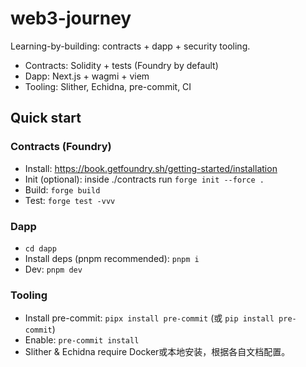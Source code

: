 # web3-journey

Learning-by-building: contracts + dapp + security tooling.
- Contracts: Solidity + tests (Foundry by default)
- Dapp: Next.js + wagmi + viem
- Tooling: Slither, Echidna, pre-commit, CI

## Quick start
### Contracts (Foundry)
- Install: https://book.getfoundry.sh/getting-started/installation
- Init (optional): inside ./contracts run `forge init --force .`
- Build: `forge build`
- Test: `forge test -vvv`

### Dapp
- `cd dapp`
- Install deps (pnpm recommended): `pnpm i`
- Dev: `pnpm dev`

### Tooling
- Install pre-commit: `pipx install pre-commit` (或 `pip install pre-commit`)
- Enable: `pre-commit install`
- Slither & Echidna require Docker或本地安装，根据各自文档配置。

